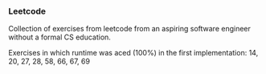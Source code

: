 ### Leetcode

Collection of exercises from leetcode from an aspiring software engineer without a formal CS education.

Exercises in which runtime was aced (100%) in the first implementation: 14, 20, 27, 28, 58, 66, 67, 69
